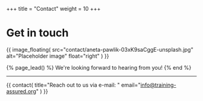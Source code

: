 +++
title = "Contact"
weight = 10
+++

# Get in touch

{{
  image_floating(
    src="contact/aneta-pawlik-03xK9saCggE-unsplash.jpg"
    alt="Placeholder image"
    float="right"
  )
}}

{% page_lead() %}
We're looking forward to hearing from you!
{% end %}

---

{{
  contact(
    title="Reach out to us via e-mail: "
    email="info@training-assured.org"
  )
}}
